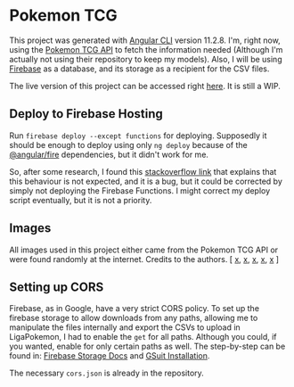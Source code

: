 # Pokemon TCG

This project was generated with [Angular CLI](https://github.com/angular/angular-cli) version 11.2.8. I'm, right now, using the [Pokemon TCG API](https://dev.pokemontcg.io/) to fetch the information needed (Although I'm actually not using their repository to keep my models). Also, I will be using [Firebase](https://firebase.google.com/) as a database, and its storage as a recipient for the CSV files.

The live version of this project can be accessed right [here](https://tcg-pkmn.web.app/public/collection). It is still a WIP.

## Deploy to Firebase Hosting

Run `firebase deploy --except functions` for deploying. Supposedly it should be enough to deploy using only `ng deploy` because of the [@angular/fire](https://github.com/angular/angularfire) dependencies, but it didn't work for me.

So, after some research, I found this [stackoverflow link](https://stackoverflow.com/questions/62734278/firebase-cant-deploy) that explains that this behaviour is not expected, and it is a bug, but it could be corrected by simply not deploying the Firebase Functions. I might correct my deploy script eventually, but it is not a priority.

## Images

All images used in this project either came from the Pokemon TCG API or were found randomly at the internet. Credits to the authors.
[ 
[x](https://devsnap.me/css-background-patterns), 
[x](https://br.pinterest.com/pin/454793262346636811/), 
[x](https://www.google.com/url?sa=i&url=https%3A%2F%2Fwww.tumblr.com%2Ftagged%2Fsparkles%3Fsort%3Dtop&psig=AOvVaw39_GHxIAIMBRsknXhIv4tG&ust=1620356174101000&source=images&cd=vfe&ved=0CA0QjhxqFwoTCMCpgqOHtPACFQAAAAAdAAAAABAF), 
[x](https://br.pinterest.com/pin/851180398302573457/),
[x](https://github.com/duiker101/pokemon-type-svg-icons)
 ]

## Setting up CORS

Firebase, as in Google, have a very strict CORS policy. To set up the firebase storage to allow downloads from any paths, allowing me to manipulate the files internally and export the CSVs to upload in LigaPokemon, I had to enable the `get` for all paths. Although you could, if you wanted, enable for only certain paths as well. The step-by-step can be found in:
[Firebase Storage Docs](https://firebase.google.com/docs/storage/web/download-files) and [GSuit Installation](https://cloud.google.com/storage/docs/gsutil_install).

The necessary `cors.json` is already in the repository.
